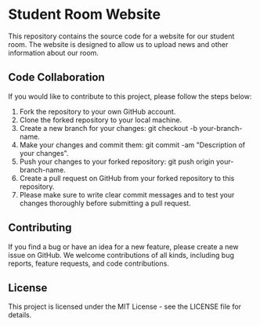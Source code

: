 # Student Room Website
This repository contains the source code for a website for our student room. The website is designed to allow us to upload news and other information about our room.

## Code Collaboration
If you would like to contribute to this project, please follow the steps below:

1. Fork the repository to your own GitHub account.
2. Clone the forked repository to your local machine.
3. Create a new branch for your changes: git checkout -b your-branch-name.
4. Make your changes and commit them: git commit -am "Description of your changes".
5. Push your changes to your forked repository: git push origin your-branch-name.
6. Create a pull request on GitHub from your forked repository to this repository.
7. Please make sure to write clear commit messages and to test your changes thoroughly before submitting a pull request.

## Contributing
If you find a bug or have an idea for a new feature, please create a new issue on GitHub. We welcome contributions of all kinds, including bug reports, feature requests, and code contributions.

## License
This project is licensed under the MIT License - see the LICENSE file for details.
